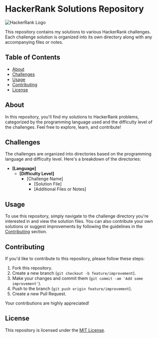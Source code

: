# HackerRank Solutions Repository

![HackerRank Logo](https://upload.wikimedia.org/wikipedia/commons/thumb/6/65/HackerRank_logo.png/220px-HackerRank_logo.png)

This repository contains my solutions to various HackerRank challenges. Each challenge solution is organized into its own directory along with any accompanying files or notes.

## Table of Contents

- [About](#about)
- [Challenges](#challenges)
- [Usage](#usage)
- [Contributing](#contributing)
- [License](#license)

## About

In this repository, you'll find my solutions to HackerRank problems, categorized by the programming language used and the difficulty level of the challenges. Feel free to explore, learn, and contribute!

## Challenges

The challenges are organized into directories based on the programming language and difficulty level. Here's a breakdown of the directories:

- **[Language]**
  - **[Difficulty Level]**
    - [Challenge Name]
      - [Solution File]
      - [Additional Files or Notes]

## Usage

To use this repository, simply navigate to the challenge directory you're interested in and view the solution files. You can also contribute your own solutions or suggest improvements by following the guidelines in the [Contributing](#contributing) section.

## Contributing

If you'd like to contribute to this repository, please follow these steps:

1. Fork this repository.
2. Create a new branch (`git checkout -b feature/improvement`).
3. Make your changes and commit them (`git commit -am 'Add some improvement'`).
4. Push to the branch (`git push origin feature/improvement`).
5. Create a new Pull Request.

Your contributions are highly appreciated!

## License

This repository is licensed under the [MIT License](LICENSE).
